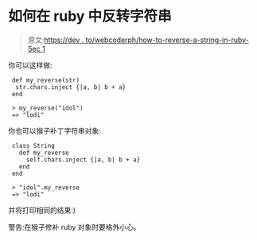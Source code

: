 # 如何在 ruby 中反转字符串

> 原文:[https://dev . to/webcoderph/how-to-reverse-a-string-in-ruby-5ec 1](https://dev.to/webcoderph/how-to-reverse-a-string-in-ruby-5ec1)

你可以这样做:

```
 def my_reverse(str)
  str.chars.inject {|a, b| b + a}
 end

 > my_reverse("idol")
 => "lodi" 
```

你也可以猴子补丁字符串对象:

```
 class String
   def my_reverse
     self.chars.inject {|a, b| b + a}
   end
 end

 > "idol".my_reverse
 => "lodi" 
```

并将打印相同的结果:)

警告:在猴子修补 ruby 对象时要格外小心。